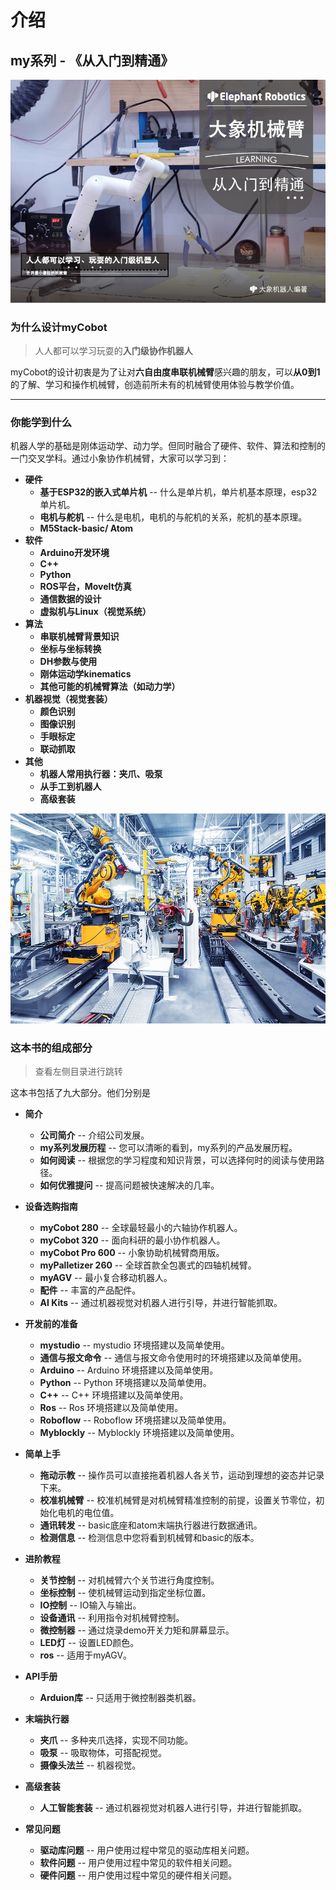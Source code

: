 # 介绍

## my系列 - 《从入门到精通》

![my](./resourse/1-elephant/入门封面.jpg)

### 为什么设计myCobot

> 人人都可以学习玩耍的**入门级协作机器人**

myCobot的设计初衷是为了让对**六自由度串联机械臂**感兴趣的朋友，可以**从0到1**的了解、学习和操作机械臂，创造前所未有的机械臂使用体验与教学价值。

---

### 你能学到什么

机器人学的基础是刚体运动学、动力学。但同时融合了硬件、软件、算法和控制的一门交叉学科。通过小象协作机械臂，大家可以学习到：

+ **硬件**
  + **基于ESP32的嵌入式单片机** -- 什么是单片机，单片机基本原理，esp32单片机。
  + **电机与舵机**	-- 什么是电机，电机的与舵机的关系，舵机的基本原理。
  + **M5Stack-basic/ Atom**
+ **软件**
  + **Arduino开发环境** 
  + **C++**
  + **Python**
  + **ROS平台，MoveIt仿真**
  + **通信数据的设计**
  + **虚拟机与Linux（视觉系统）**
+ **算法**
  + **串联机械臂背景知识**
  + **坐标与坐标转换**
  + **DH参数与使用**
  + **刚体运动学kinematics**
  + **其他可能的机械臂算法（如动力学）**
+ **机器视觉（视觉套装）**
  + **颜色识别**
  + **图像识别**
  + **手眼标定**
  + **联动抓取**
+ **其他**
  + **机器人常用执行器：夹爪、吸泵**
  + **从手工到机器人**
  + **高级套装**

![robot1](./resourse/1-elephant/robot1.jpg)

### 这本书的组成部分

> 查看左侧目录进行跳转

这本书包括了九大部分。他们分别是

+ **简介** 
  + **公司简介**  -- 介绍公司发展。
  + **my系列发展历程**  -- 您可以清晰的看到，my系列的产品发展历程。
  + **如何阅读**  -- 根据您的学习程度和知识背景，可以选择何时的阅读与使用路径。
  + **如何优雅提问**  -- 提高问题被快速解决的几率。
    <br>

+ **设备选购指南**
  + **myCobot 280** -- 全球最轻最小的六轴协作机器人。
  + **myCobot 320** -- 面向科研的最小协作机器人。
  + **myCobot Pro 600** -- 小象协助机械臂商用版。
  + **myPalletizer 260** -- 全球首款全包裹式的四轴机械臂。
  + **myAGV** -- 最小复合移动机器人。
  + **配件** -- 丰富的产品配件。
  + **AI Kits** -- 通过机器视觉对机器人进行引导，并进行智能抓取。

+ **开发前的准备**
  + **mystudio** -- mystudio 环境搭建以及简单使用。
  + **通信与报文命令** -- 通信与报文命令使用时的环境搭建以及简单使用。
  + **Arduino**  -- Arduino 环境搭建以及简单使用。
  + **Python** -- Python 环境搭建以及简单使用。
  + **C++**  -- C++ 环境搭建以及简单使用。
  + **Ros** -- Ros 环境搭建以及简单使用。
  + **Roboflow**  -- Roboflow 环境搭建以及简单使用。
  + **Myblockly** -- Myblockly 环境搭建以及简单使用。

+ **简单上手** 
  + **拖动示教** -- 操作员可以直接拖着机器人各关节，运动到理想的姿态并记录下来。
  + **校准机械臂** -- 校准机械臂是对机械臂精准控制的前提，设置关节零位，初始化电机的电位值。
  + **通讯转发** -- basic底座和atom末端执行器进行数据通讯。
  + **检测信息** -- 检测信息中您将看到机械臂和basic的版本。

+ **进阶教程** 
  + **关节控制** -- 对机械臂六个关节进行角度控制。
  + **坐标控制** -- 使机械臂运动到指定坐标位置。
  + **IO控制** -- IO输入与输出。
  + **设备通讯** -- 利用指令对机械臂控制。
  + **微控制器** -- 通过烧录demo开关力矩和屏幕显示。
  + **LED灯** -- 设置LED颜色。
  + **ros** -- 适用于myAGV。

+ **API手册** 
  + **Arduion库** -- 只适用于微控制器类机器。

+ **末端执行器** 
  + **夹爪** -- 多种夹爪选择，实现不同功能。
  + **吸泵** -- 吸取物体，可搭配视觉。
  + **摄像头法兰** -- 机器视觉。

+ **高级套装** 
  + **人工智能套装** -- 通过机器视觉对机器人进行引导，并进行智能抓取。

+ **常见问题** 
  + **驱动库问题** -- 用户使用过程中常见的驱动库相关问题。
  + **软件问题** -- 用户使用过程中常见的软件相关问题。
  + **硬件问题** -- 用户使用过程中常见的硬件相关问题。